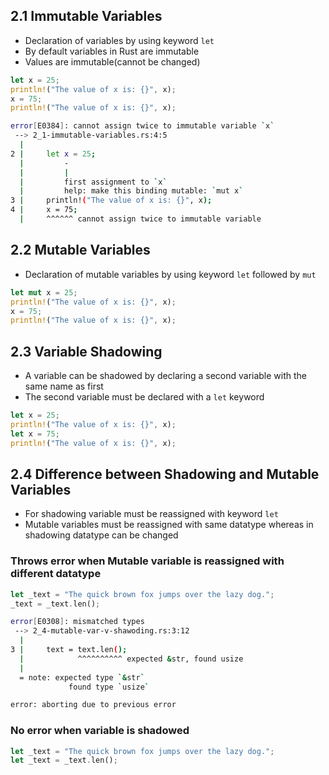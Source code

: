 ## 2.1 Immutable Variables

- Declaration of variables by using keyword `let`
- By default variables in Rust are immutable
- Values are immutable(cannot be changed)

```rust
let x = 25;
println!("The value of x is: {}", x);
x = 75;
println!("The value of x is: {}", x);
```

```bash
error[E0384]: cannot assign twice to immutable variable `x`
 --> 2_1-immutable-variables.rs:4:5
  |
2 |     let x = 25;
  |         -
  |         |
  |         first assignment to `x`
  |         help: make this binding mutable: `mut x`
3 |     println!("The value of x is: {}", x);
4 |     x = 75;
  |     ^^^^^^ cannot assign twice to immutable variable
```


## 2.2 Mutable Variables

- Declaration of mutable variables by using keyword `let` followed by `mut`

```rust
let mut x = 25;
println!("The value of x is: {}", x);
x = 75;
println!("The value of x is: {}", x);
```


## 2.3 Variable Shadowing

- A variable can be shadowed by declaring a second variable with the same name as first
- The second variable must be declared with a `let` keyword

```rust
let x = 25;
println!("The value of x is: {}", x);
let x = 75;
println!("The value of x is: {}", x);
```

## 2.4 Difference between Shadowing and Mutable Variables

- For shadowing variable must be reassigned with keyword `let`
- Mutable variables must be reassigned with same datatype whereas in shadowing datatype can be changed

### Throws error when Mutable variable is reassigned with different datatype

```rust
let _text = "The quick brown fox jumps over the lazy dog.";
_text = _text.len();
```

```bash
error[E0308]: mismatched types
 --> 2_4-mutable-var-v-shawoding.rs:3:12
  |
3 |     text = text.len();
  |            ^^^^^^^^^^ expected &str, found usize
  |
  = note: expected type `&str`
             found type `usize`

error: aborting due to previous error
```

### No error when variable is shadowed

```rust
let _text = "The quick brown fox jumps over the lazy dog.";
let _text = _text.len();
```

